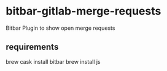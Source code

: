 # bitbar-gitlab-merge-requests

Bitbar Plugin to show open merge requests

## requirements

brew cask install bitbar
brew install js
